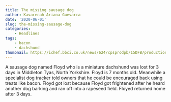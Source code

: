 ```yaml
---
title: The missing sausage dog
author: Kavarenah Ariana-Guevarra
date: '2020-06-01'
slug: the-missing-sausage-dog
categories:
    - Headlines
tags:
    - bacon
    - dachshund
thumbnail: https://ichef.bbci.co.uk/news/624/cpsprodpb/15DFB/production/_112259598_061456549.jpg
---
```


A sausage dog named Floyd who is a miniature dachshund was lost for 3 days in Middleton Tyas, North Yorkshire. Floyd is 7 months old. Meanwhile a specialist dog tracker told owners that he could be encouraged back using treats like bacon. Floyd got lost because Floyd got frightened after he heard another dog barking and ran off into a rapeseed field. Floyed returned home after 3 days.